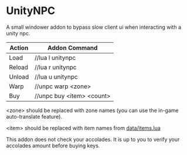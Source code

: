 # UnityNPC
A small windower addon to bypass slow client ui when interacting with a unity npc.

Action                | Addon Command
--------------------- | -----------------------------
Load                  | //lua l unitynpc
Reload                | //lua r unitynpc
Unload                | //lua u unitynpc
Warp                  | //unpc warp \<zone\>
Buy                   | //unpc buy \<item\> \<count\>

\<zone\> should be replaced with zone names (you can use the in-game auto-translate feature).

\<item\> should be replaced with item names from [data/items.lua](https://github.com/Tny5989/UnityNPC/blob/master/data/items.lua)

This addon does not check your accolades.  It is up to you to verify your accolades amount before buying keys.
